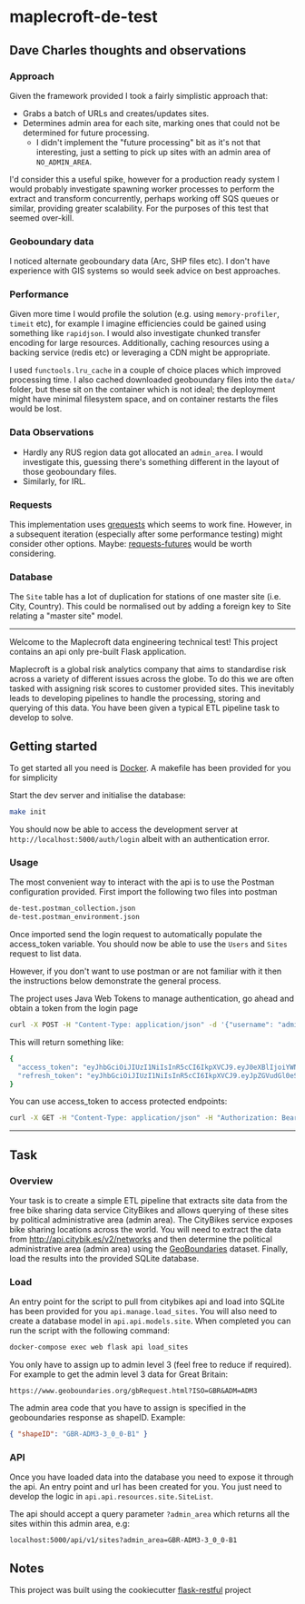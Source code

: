 # maplecroft-de-test

## Dave Charles thoughts and observations

### Approach
Given the framework provided I took a fairly simplistic approach that:
- Grabs a batch of URLs and creates/updates sites.
- Determines admin area for each site, marking ones that could not be 
  determined for future processing.
  - I didn't implement the "future 
    processing" bit as it's not that interesting, just a setting to pick up 
    sites with an admin area of `NO_ADMIN_AREA`. 

I'd consider this a useful spike, however for a production ready system I 
would probably investigate spawning worker processes to perform the extract and 
transform concurrently, perhaps working off SQS queues or similar, providing
greater scalability. For the purposes of this test that seemed over-kill.

### Geoboundary data
I noticed alternate geoboundary data (Arc, SHP files etc). I don't have
experience with GIS systems so would seek advice on best approaches.  

### Performance
Given more time I would profile the solution (e.g. using `memory-profiler`,
`timeit` etc), for example I imagine efficiencies could be gained using
something like `rapidjson`. I would also investigate chunked transfer
encoding for large resources. Additionally, caching resources using a
backing service (redis etc) or leveraging a CDN might be appropriate.

I used `functools.lru_cache` in a couple of choice places which improved
processing time. I also cached downloaded geoboundary files 
into the `data/` folder, but these sit on the container which is not ideal; 
the deployment might have minimal filesystem space, and on container restarts 
the files would be lost.

### Data Observations
- Hardly any RUS region data got allocated an `admin_area`. I would
  investigate this, guessing there's something different in the layout of 
  those geoboundary files.
- Similarly, for IRL.

### Requests
This implementation uses [grequests](https://github.com/spyoungtech/grequests)
which seems to work fine. However, in a subsequent iteration (especially after
some performance testing) might consider other options. Maybe: 
[requests-futures](https://github.com/ross/requests-futures) would be worth 
considering.

### Database
The `Site` table has a lot of duplication for stations of one master site
(i.e. City, Country). This could be normalised out by adding a foreign key
to Site relating a "master site" model.

---

Welcome to the Maplecroft data engineering technical test! This project
contains an api only pre-built Flask application.

Maplecroft is a global risk analytics company that aims to standardise risk across a variety of different issues across the globe.
To do this we are often tasked with assigning risk scores to customer provided sites. This inevitably leads to developing 
pipelines to handle the processing, storing and querying of this data. You have been given a typical ETL pipeline task to develop to solve.

## Getting started

To get started all you need is [Docker](https://docs.docker.com/). A makefile has been provided for you for simplicity

Start the dev server and initialise the database:

```bash
make init
```

You should now be able to access the development server at `http://localhost:5000/auth/login` albeit with an authentication error.

### Usage

The most convenient way to interact with the api is to use the Postman configuration provided. First import the following
two files into postman

```bash
de-test.postman_collection.json
de-test.postman_environment.json
```

Once imported send the login request to automatically populate the access_token variable. You should now 
be able to use the `Users` and `Sites` request to list data.

However, if you don't want to use postman or are not familiar with it then the instructions below demonstrate the general process.

The project uses Java Web Tokens to manage authentication, go ahead and obtain a token from the login page

```bash
curl -X POST -H "Content-Type: application/json" -d '{"username": "admin", "password": "admin"}' http://localhost:5000/auth/login
```

This will return something like:

```bash
{
  "access_token": "eyJhbGciOiJIUzI1NiIsInR5cCI6IkpXVCJ9.eyJ0eXBlIjoiYWNjZXNzIiwiaWRlbnRpdHkiOjEsImlhdCI6MTUxMDAwMDQ0MSwiZnJlc2giOmZhbHNlLCJqdGkiOiI2OTg0MjZiYi00ZjJjLTQ5MWItYjE5YS0zZTEzYjU3MzFhMTYiLCJuYmYiOjE1MTAwMDA0NDEsImV4cCI6MTUxMDAwMTM0MX0.P-USaEIs35CSVKyEow5UeXWzTQTrrPS_YjVsltqi7N4", 
  "refresh_token": "eyJhbGciOiJIUzI1NiIsInR5cCI6IkpXVCJ9.eyJpZGVudGl0eSI6MSwiaWF0IjoxNTEwMDAwNDQxLCJ0eXBlIjoicmVmcmVzaCIsImp0aSI6IjRmMjgxOTQxLTlmMWYtNGNiNi05YmI1LWI1ZjZhMjRjMmU0ZSIsIm5iZiI6MTUxMDAwMDQ0MSwiZXhwIjoxNTEyNTkyNDQxfQ.SJPsFPgWpZqZpHTc4L5lG_4aEKXVVpLLSW1LO7g4iU0"
}
```

You can use access_token to access protected endpoints:

```bash
curl -X GET -H "Content-Type: application/json" -H "Authorization: Bearer eyJhbGciOiJIUzI1NiIsInR5cCI6IkpXVCJ9.eyJ0eXBlIjoiYWNjZXNzIiwiaWRlbnRpdHkiOjEsImlhdCI6MTUxMDAwMDQ0MSwiZnJlc2giOmZhbHNlLCJqdGkiOiI2OTg0MjZiYi00ZjJjLTQ5MWItYjE5YS0zZTEzYjU3MzFhMTYiLCJuYmYiOjE1MTAwMDA0NDEsImV4cCI6MTUxMDAwMTM0MX0.P-USaEIs35CSVKyEow5UeXWzTQTrrPS_YjVsltqi7N4" http://127.0.0.1:5000/api/v1/users
```


---

## Task

### Overview

Your task is to create a simple ETL pipeline that extracts site data from
the free bike sharing data service CityBikes and allows querying
of these sites by political administrative area (admin area).
The CityBikes service exposes bike sharing locations across the world. You
will need to extract the data from http://api.citybik.es/v2/networks and then
determine the political administrative area (admin area) using the
[GeoBoundaries](https://www.geoboundaries.org/api.html) dataset. Finally, load
the results into the provided SQLite database.

### Load

An entry point for the script to pull from citybikes api and load into SQLite
has been provided for you `api.manage.load_sites`. 
You will also need to create a database model in `api.api.models.site`.
When completed you can run the script with the following command:

```bash
docker-compose exec web flask api load_sites
```

You only have to assign up to admin level 3 (feel free to reduce if required). For example to get the admin level 3 data for Great Britain:

`https://www.geoboundaries.org/gbRequest.html?ISO=GBR&ADM=ADM3`

The admin area code that you have to assign is specified in the geoboundaries response as shapeID. Example:

```json
{ "shapeID": "GBR-ADM3-3_0_0-B1" }
```


### API

Once you have loaded data into the database you need to expose it through the api. An entry point and url has been
created for you. You just need to develop the logic in `api.api.resources.site.SiteList`.

The api should accept a query parameter `?admin_area` which returns all the
sites within this admin area, e.g:

`localhost:5000/api/v1/sites?admin_area=GBR-ADM3-3_0_0-B1`

## Notes

This project was built using the cookiecutter [flask-restful](https://github.com/karec/cookiecutter-flask-restful) project
